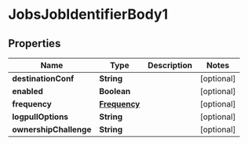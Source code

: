 # JobsJobIdentifierBody1

## Properties
Name | Type | Description | Notes
------------ | ------------- | ------------- | -------------
**destinationConf** | **String** |  |  [optional]
**enabled** | **Boolean** |  |  [optional]
**frequency** | [**Frequency**](Frequency.md) |  |  [optional]
**logpullOptions** | **String** |  |  [optional]
**ownershipChallenge** | **String** |  |  [optional]
